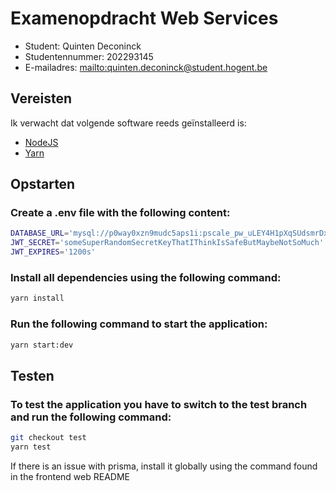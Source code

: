 # Examenopdracht Web Services

- Student: Quinten Deconinck
- Studentennummer: 202293145
- E-mailadres: <mailto:quinten.deconinck@student.hogent.be>

## Vereisten

Ik verwacht dat volgende software reeds geïnstalleerd is:

- [NodeJS](https://nodejs.org)
- [Yarn](https://yarnpkg.com)

## Opstarten

### Create a .env file with the following content:

```bash
DATABASE_URL='mysql://p0way0xzn9mudc5aps1i:pscale_pw_uLEY4H1pXqSUdsmrDxm0YXNRdoXvMKhg0j439NMB39O@aws.connect.psdb.cloud/frituur?sslaccept=strict'
JWT_SECRET='someSuperRandomSecretKeyThatIThinkIsSafeButMaybeNotSoMuch'
JWT_EXPIRES='1200s'
```

### Install all dependencies using the following command:

```bash
yarn install
```

### Run the following command to start the application:

```bash
yarn start:dev
```

## Testen

### To test the application you have to switch to the test branch and run the following command:

```bash
git checkout test
yarn test
```

If there is an issue with prisma, install it globally using the command found in the frontend web README
